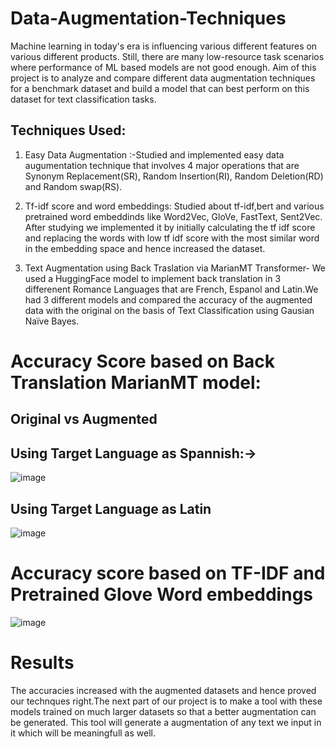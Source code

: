 # Data-Augmentation-Techniques
Machine learning in today's era is influencing various different features on various different products. Still, there are many low-resource task scenarios where performance of ML based models are not good enough. Aim of this project is to analyze and compare different data augmentation techniques for a benchmark dataset and build a model that can best perform on this dataset for text classification tasks.
<br>
## Techniques Used:

1) Easy Data Augmentation :-Studied and implemented easy data augumentation technique that involves 4 major operations that are Synonym Replacement(SR),  Random Insertion(RI),  Random Deletion(RD) and Random swap(RS).  

2) Tf-idf score and word embeddings: Studied about tf-idf,bert and various pretrained word embeddinds like Word2Vec, GloVe, FastText, Sent2Vec. After studying we implemented it by initially calculating the tf idf score and replacing the words with low tf idf score with the most similar word in the embedding space and hence increased the dataset. 

3) Text Augmentation using Back Traslation via MarianMT Transformer- We used a HuggingFace model to implement back translation in 3 differenent Romance Languages that are French, Espanol and Latin.We had 3 different models and compared the accuracy of the augmented data with the original on the basis of Text Classification using Gausian Naïve Bayes.

# Accuracy Score based on Back Translation MarianMT model:
## Original vs Augmented
## Using Target Language as Spannish:->

![image](https://user-images.githubusercontent.com/75779183/208244492-bb80d6ca-e4c9-410b-ba11-06de671946b4.png)

## Using Target Language as Latin

![image](https://user-images.githubusercontent.com/75779183/208244551-276551b0-db61-4dde-a9f8-1da0a29d9c9b.png)


# Accuracy score based on TF-IDF and Pretrained Glove Word embeddings

![image](https://user-images.githubusercontent.com/75779183/208244659-75ffd890-accf-4a92-a811-4125937fa993.png)

# Results
The accuracies increased with the augmented datasets and hence proved our technques right.The next part of our project is to make a tool with these models trained on much larger datasets so that a better augmentation can be generated. This tool will generate a augmentation of any text we input in it which will be meaningfull as well.


